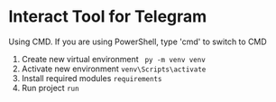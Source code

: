 # Interact Tool for Telegram



Using CMD. If you are using PowerShell, type 'cmd' to switch to CMD
1. Create new virtual environment
` py -m venv venv`
2. Activate new environment
` venv\Scripts\activate `
3. Install required modules
`requirements`
4. Run project
`run`
